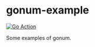 # gonum-example

[![Go Action](https://github.com/wolfogre/gonum-example/workflows/Go/badge.svg)](https://github.com/wolfogre/gonum-example/actions)

Some examples of gonum.
